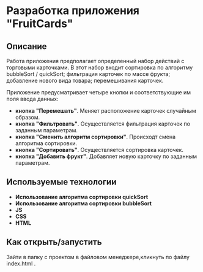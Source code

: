 # Разработка приложения **"FruitCards"**

## Описание

Работа приложения предполагает определенный набор действий с торговыми карточками. В этот набор входит сортировка по алгоритму bubbleSort / quickSort; фильтрация карточек по массе фрукта; добавление нового вида товара;  перемешивания карточек.

Приложение предусматривает четыре кнопки и соответствующие им поля ввода данных:

 * **кнопка "Перемешать"**. Меняет расположение карточек случайным образом.
 * **кнопка "Фильтровать"**. Осуществляется фильтрация карточек по заданным параметрам.
 * **кнопка "Сменить алгоритм сортировки"**. Происходт смена алгоритма сортировки.
 * **кнопка "Сортировать"**. Осуществляется сортировка карточек.
 * **кнопка "Добавить фрукт"**. Добавляет новую карточку по заданным параметрам.
    
  
## Используемые технологии

* **Использование алгоритма сортировки quickSort**
* **Использование алгоритма сортировки bubbleSort**
* **JS**
* **CSS**
* **HTML**

## Как открыть/запустить

Зайти в папку с проектом в файловом менеджере,кликнуть по файлу index.html .
